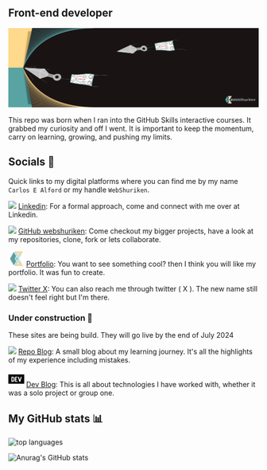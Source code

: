 ## Front-end developer

![banner image with webshuriken logo and flying shurikens](webshuriken-banner-2024-3.png)

This repo was born when I ran into the GitHub Skills interactive courses. It grabbed my curiosity and off I went.
It is important to keep the momentum, carry on learning, growing, and pushing my limits.

## Socials :handshake:

Quick links to my digital platforms where you can find me by my name `Carlos E Alford` or my handle `WebShuriken`.

<img width="32" src="https://cdn.jsdelivr.net/gh/devicons/devicon@latest/icons/linkedin/linkedin-original.svg" /> <a href="https://www.linkedin.com/in/carlos-e-alford/" target="_blank">Linkedin</a>: For a formal approach, come and connect with me over at Linkedin.

<img width="32" src="https://cdn.jsdelivr.net/gh/devicons/devicon@latest/icons/github/github-original-wordmark.svg" /> <a href="https://github.com/webshuriken" target="_blank">GitHub webshuriken</a>: Come checkout my bigger projects, have a look at my repositories, clone, fork or lets collaborate.

<img width="32" src="./ceam-logo-trans-3d.png" /> <a href="https://carlosealford.com" target="_blank">Portfolio</a>: You want to see something cool? then I think you will like my portfolio. It was fun to create.

<img width="32" src="https://cdn.jsdelivr.net/gh/devicons/devicon@latest/icons/twitter/twitter-original.svg" /> <a href="https://twitter.com/webshuriken" target="_blank">Twitter X</a>: You can also reach me through twitter ( X ). The new name still doesn't feel right but I'm there.

### Under construction :hammer:

These sites are being build. They will go live by the end of July 2024

<img height="32" src="https://cdn.jsdelivr.net/gh/devicons/devicon@latest/icons/jekyll/jekyll-original.svg" /> <a href="https://carlosealford.com" target="_blank">Repo  Blog</a>: A small blog about my learning journey. It's all the highlights of my experience including mistakes.

<img height="32" src="./devdotto.svg" /> <a href="https://dev.to/webshuriken" target="_blank">Dev Blog</a>: This is all about technologies I have worked with, whether it was a solo project or group one.

## My GitHub stats :bar_chart:

<img alt="top languages" src="https://github-readme-stats.vercel.app/api/top-langs/?username=carlosealford&&layout=compact&custom_title=Languages&&bg_color=e7f9f9&title_color=59a3a3" />

![Anurag's GitHub stats](https://github-readme-stats.vercel.app/api?username=carlosealford&show_icons=true&theme=one_dark_pro&title_color=bee8e8&text_color=ffd98c&icon_color=59a3a3)

